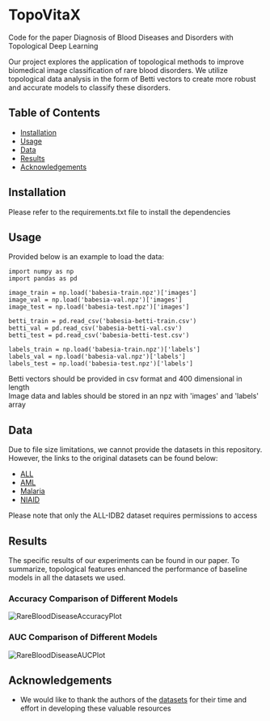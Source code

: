 # TopoVitaX
Code for the paper Diagnosis of Blood Diseases and Disorders with Topological Deep Learning <br />

Our project explores the application of topological methods to improve biomedical image classification of rare blood disorders. We utilize topological data analysis in the form of Betti vectors to create more robust and accurate models to classify these disorders. <br /> 

## Table of Contents
* [Installation](#installation)
* [Usage](#usage)
* [Data](#data)
* [Results](#results)
* [Acknowledgements](#acknowledgements)





## Installation
Please refer to the requirements.txt file to install the dependencies

## Usage
Provided below is an example to load the data: <br />
```
import numpy as np
import pandas as pd

image_train = np.load('babesia-train.npz')['images'] 
image_val = np.load('babesia-val.npz')['images'] 
image_test = np.load('babesia-test.npz')['images'] 

betti_train = pd.read_csv('babesia-betti-train.csv')
betti_val = pd.read_csv('babesia-betti-val.csv')
betti_test = pd.read_csv('babesia-betti-test.csv')

labels_train = np.load('babesia-train.npz')['labels']
labels_val = np.load('babesia-val.npz')['labels']
labels_test = np.load('babesia-test.npz')['labels']
```
Betti vectors should be provided in csv format and 400 dimensional in length <br />
Image data and lables should be stored in an npz with 'images' and 'labels' array 



## Data
Due to file size limitations, we cannot provide the datasets in this repository. However, the links to the original datasets can be found below: <br />
* [ALL](https://scotti.di.unimi.it/all/#)
* [AML](https://www.cancerimagingarchive.net/collection/aml-cytomorphology_lmu/)
* [Malaria](https://lhncbc.nlm.nih.gov/LHC-downloads/downloads.html#malaria-datasets)
* [NIAID](https://data.niaid.nih.gov/resources?id=mendeley_38jtn4nzs6) <br />

Please note that only the ALL-IDB2 dataset requires permissions to access 
## Results

The specific results of our experiments can be found in our paper. To summarize, topological features enhanced the performance of baseline models in all the datasets we used.

### Accuracy Comparison of Different Models
![RareBloodDiseaseAccuracyPlot](https://github.com/user-attachments/assets/c857c54d-b20a-4faa-8444-8632f895b601)


### AUC Comparison of Different Models 
![RareBloodDiseaseAUCPlot](https://github.com/user-attachments/assets/dab48593-0278-458d-8072-54e8ca5767e9)


## Acknowledgements 
* We would like to thank the authors of the [datasets](#data) for their time and effort in developing these valuable resources
